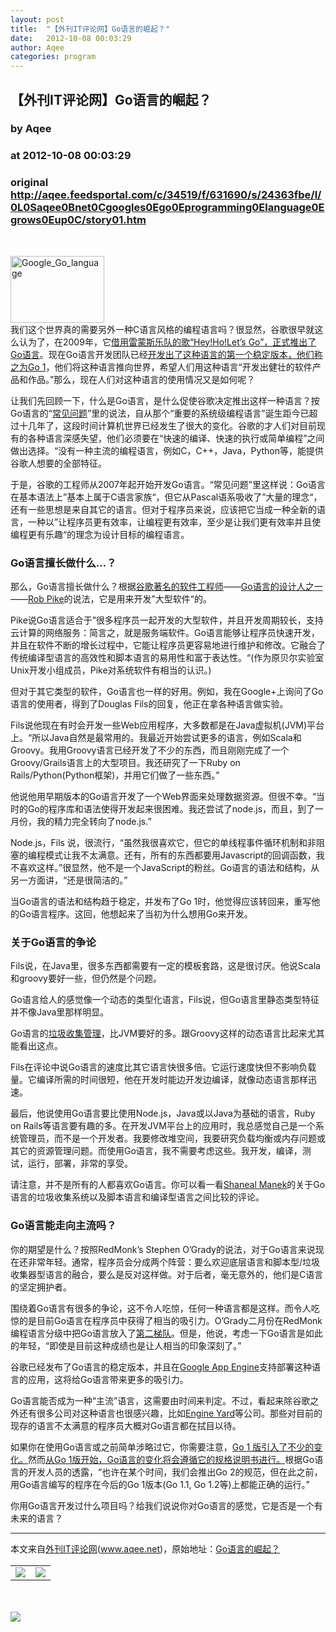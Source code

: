 ```yaml
---
layout: post
title:  "【外刊IT评论网】Go语言的崛起？"
date:   2012-10-08 00:03:29
author: Aqee
categories: program
---
```


## 【外刊IT评论网】Go语言的崛起？
### by Aqee
### at 2012-10-08 00:03:29
### original <http://aqee.feedsportal.com/c/34519/f/631690/s/24363fbe/l/0L0Saqee0Bnet0Cgoogles0Ego0Eprogramming0Elanguage0Egrows0Eup0C/story01.htm>

<br><p><a href="http://wkee.net/qee/wordpress/wp-content/uploads/2012/08/Google_Go_language.jpg"><img title="Google_Go_language" src="http://wkee.net/qee/wordpress/wp-content/uploads/2012/08/Google_Go_language-150x107.jpg" alt="Google_Go_language" width="150" height="107"></a><br> 我们这个世界真的需要另外一种C语言风格的编程语言吗？很显然，谷歌很早就这么认为了，在2009年，它<a href="http://google-opensource.blogspot.com/2009/11/hey-ho-lets-go.html">借用雷蒙斯乐队的歌“Hey!Ho!Let’s Go”，正式推出了Go语言</a>。现在Go语言开发团队已经<a href="http://googledevelopers.blogspot.com/2012/03/go-project-reaches-major-milestone-go-1.html">开发出了这种语言的第一个稳定版本，他们称之为Go 1</a>，他们将这种语言推向世界，希望人们用这种语言“开发出健壮的软件产品和作品。”那么，现在人们对这种语言的使用情况又是如何呢？</p> <p>让我们先回顾一下，什么是Go语言，是什么促使谷歌决定推出这样一种语言？按Go语言的“<a href="http://golang.org/doc/go_faq.html#What_is_the_purpose_of_the_project">常见问题</a>”里的说法，自从那个“重要的系统级编程语言”诞生距今已超过十几年了，这段时间计算机世界已经发生了很大的变化。谷歌的才人们对目前现有的各种语言深感失望，他们必须要在“快速的编译、快速的执行或简单编程”之间做出选择。“没有一种主流的编程语言，例如C，C++，Java，Python等，能提供谷歌人想要的全部特征。</p> <p>于是，谷歌的工程师从2007年起开始开发Go语言。“常见问题”里这样说：Go语言在基本语法上”基本上属于C语言家族“，但它从Pascal语系吸收了”大量的理念“，还有一些思想是来自其它的语言。但对于程序员来说，应该把它当成一种全新的语言，一种以”让程序员更有效率，让编程更有效率，至少是让我们更有效率并且使编程更有乐趣“的理念为设计目标的编程语言。</p> <h3>Go语言擅长做什么…？</h3> <p>那么，Go语言擅长做什么？根据<a href="http://research.google.com/people/r/">谷歌著名的软件工程师</a>——<a href="http://golang.org/">Go语言的设计人之一</a>——<a href="http://www.aqee.net/the-best-programming-advice-i-ever-got-rob-pike/">Rob Pike</a>的说法，它是用来开发”大型软件“的。</p> <p>Pike说Go语言适合于”很多程序员一起开发的大型软件，并且开发周期较长，支持云计算的网络服务：简言之，就是服务端软件。Go语言能够让程序员快速开发，并且在软件不断的增长过程中，它能让程序员更容易地进行维护和修改。它融合了传统编译型语言的高效性和脚本语言的易用性和富于表达性。“(作为原贝尔实验室Unix开发小组成员，Pike对系统软件有相当的认识。)</p> <p>但对于其它类型的软件，Go语言也一样的好用。例如，我在Google+上询问了Go语言的使用者，得到了Douglas Fils的回复，他正在拿各种语言做实验。</p> <p>Fils说他现在有时会开发一些Web应用程序，大多数都是在Java虚拟机(JVM)平台上。“所以Java自然是最常用的。我最近开始尝试更多的语言，例如Scala和Groovy。我用Groovy语言已经开发了不少的东西，而且刚刚完成了一个Groovy/Grails语言上的大型项目。我还研究了一下Ruby on Rails/Python(Python框架)，并用它们做了一些东西。”</p> <p>他说他用早期版本的Go语言开发了一个Web界面来处理数据资源。但很不幸。“当时的Go的程序库和语法使得开发起来很困难。我还尝试了node.js，而且，到了一月份，我的精力完全转向了node.js.”</p> <p>Node.js，Fils 说，很流行，“虽然我很喜欢它，但它的单线程事件循环机制和非阻塞的编程模式让我不太满意。还有，所有的东西都要用Javascript的回调函数，我不喜欢这样。”很显然，他不是一个JavaScript的粉丝。Go语言的语法和结构，从另一方面讲，“还是很简洁的。”</p> <p>当Go语言的语法和结构趋于稳定，并发布了Go 1时，他觉得应该转回来，重写他的Go语言程序。这回，他想起来了当初为什么想用Go来开发。</p> <h3>关于Go语言的争论</h3> <p>Fils说，在Java里，很多东西都需要有一定的模板套路，这是很讨厌。他说Scala和groovy要好一些，但仍然是个问题。</p> <p>Go语言给人的感觉像一个动态的类型化语言，Fils说，但Go语言里静态类型特征并不像Java里那样明显。</p> <p>Go语言的<a href="http://en.wikipedia.org/wiki/Garbage_collection_%28computer_science%29">垃圾收集管理</a>，比JVM要好的多。跟Groovy这样的动态语言比起来尤其能看出这点。</p> <p>Fils在评论中说Go语言的速度比其它语言快很多倍。它运行速度快但不影响负载量。它编译所需的时间很短，他在开发时能边开发边编译，就像动态语言那样迅速。</p> <p>最后，他说使用Go语言要比使用Node.js，Java或以Java为基础的语言，Ruby on Rails等语言要有趣的多。在开发JVM平台上的应用时，我总感觉自己是一个系统管理员，而不是一个开发者。我要修改堆空间，我要研究负载均衡或内存问题或其它的资源管理问题。而使用Go语言，我不需要考虑这些。我开发，编译，测试，运行，部署，非常的享受。</p> <p>请注意，并不是所有的人都喜欢Go语言。你可以看一看<a href="http://arantaday.com/why-i-dont-want-to-learn-go">Shaneal Manek</a>的关于Go语言的垃圾收集系统以及脚本语言和编译型语言之间比较的评论。</p> <h3>Go语言能走向主流吗？</h3> <p>你的期望是什么？按照RedMonk’s Stephen O’Grady的说法，对于Go语言来说现在还非常年轻。通常，程序员会分成两个阵营：要么欢迎底层语言和脚本型/垃圾收集器型语言的融合，要么是反对这样做。对于后者，毫无意外的，他们是C语言的坚定拥护者。</p> <p>围绕着Go语言有很多的争论，这不令人吃惊，任何一种语言都是这样。而令人吃惊的是目前Go语言在程序员中获得了相当的吸引力。O’Grady二月份在RedMonk编程语言分级中把Go语言放入了<a href="http://redmonk.com/sogrady/2012/02/08/language-rankings-2-2012/">第二梯队</a>。但是，他说，考虑一下Go语言是如此的年轻，“即使是目前这种成绩也是让人相当的印象深刻了。”</p> <p>谷歌已经发布了Go语言的稳定版本，并且在<a href="https://developers.google.com/appengine/docs/go/overview">Google App Engine</a>支持部署这种语言的应用，这将给Go语言带来更多的吸引力。</p> <p>Go语言能否成为一种“主流”语言，这需要由时间来判定。不过，看起来除谷歌之外还有很多公司对这种语言也很感兴趣，比如<a href="http://www.engineyard.com/blog/2009/ready-set-go/">Engine Yard</a>等公司。那些对目前的现存的语言不太满意的程序员大概对Go语言都在拭目以待。</p> <p>如果你在使用Go语言或之前简单涉略过它，你需要注意，<a href="http://golang.org/doc/go1.html">Go 1 版引入了不少的变化。</a>然而<a href="http://golang.org/doc/go1compat.html">从Go 1版开始，Go语言的变化将会遵循它的规格说明书进行。</a>根据Go语言的开发人员的透露，“也许在某个时间，我们会推出Go 2的规范，但在此之前，用Go语言编写的程序在今后的Go 1版本(Go 1.1, Go 1.2等)上都能正确的运行。”</p> <p>你用Go语言开发过什么项目吗？给我们说说你对Go语言的感觉，它是否是一个有未来的语言？</p> <hr>本文来自<a href="http://www.aqee.net">外刊IT评论网</a>(<a href="http://www.aqee.net">www.aqee.net</a>)，原始地址：<a href="http://www.aqee.net/googles-go-programming-language-grows-up/" rel="bookmark">Go语言的崛起？</a><br><img width="1" height="1" src="http://aqee.feedsportal.com/c/34519/f/631690/s/24363fbe/mf.gif" border="0"><div><table border="0"><tr><td valign="middle"><a href="http://share.feedsportal.com/viral/sendEmail.cfm?lang=en&amp;title=%E3%80%90%E5%A4%96%E5%88%8AIT%E8%AF%84%E8%AE%BA%E7%BD%91%E3%80%91Go%E8%AF%AD%E8%A8%80%E7%9A%84%E5%B4%9B%E8%B5%B7%EF%BC%9F&amp;link=http%3A%2F%2Fwww.aqee.net%2Fgoogles-go-programming-language-grows-up%2F"><img src="http://res3.feedsportal.com/images/emailthis2.gif" border="0"></a></td><td valign="middle"><a href="http://res.feedsportal.com/viral/bookmark.cfm?title=%E3%80%90%E5%A4%96%E5%88%8AIT%E8%AF%84%E8%AE%BA%E7%BD%91%E3%80%91Go%E8%AF%AD%E8%A8%80%E7%9A%84%E5%B4%9B%E8%B5%B7%EF%BC%9F&amp;link=http%3A%2F%2Fwww.aqee.net%2Fgoogles-go-programming-language-grows-up%2F"><img src="http://res3.feedsportal.com/images/bookmark.gif" border="0"></a></td></tr></table></div><br><br><a href="http://da.feedsportal.com/r/146820769834/u/0/f/631690/c/34519/s/24363fbe/a2.htm"><img src="http://da.feedsportal.com/r/146820769834/u/0/f/631690/c/34519/s/24363fbe/a2.img" border="0"></a><img width="1" height="1" src="http://pi.feedsportal.com/r/146820769834/u/0/f/631690/c/34519/s/24363fbe/a2t.img" border="0"><img src="http://www1.feedsky.com/t1/681852972/aqee-net/feedsky/s.gif?r=http://aqee.feedsportal.com/c/34519/f/631690/s/24363fbe/l/0L0Saqee0Bnet0Cgoogles0Ego0Eprogramming0Elanguage0Egrows0Eup0C/story01.htm" border="0" height="0" width="0">